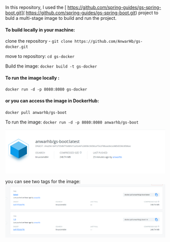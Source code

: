 In this repository, I used the [ https://github.com/spring-guides/gs-spring-boot.git]( https://github.com/spring-guides/gs-spring-boot.git) project to buld a multi-stage image to build and run the project.

#### To build locally in your machine:
clone the repository - 
`git clone https://github.com/AnwarHb/gs-docker.git`

move to repository:
`cd gs-docker`

Build the image:
`docker build -t gs-docker`

#### To run the image locally :
`docker run -d -p 8080:8080 gs-docker`

#### or you can access the image in DockerHub:
`docker pull anwarhb/gs-boot`

To run the image:
`docker run -d -p 8080:8080 anwarhb/gs-boot`

[![](https://github.com/AnwarHb/gs-docker/blob/main/docker_latest.png?raw=true)](https://github.com/AnwarHb/gs-docker/blob/main/docker_latest.png?raw=true)

you can see two tags for the image:
[![](https://github.com/AnwarHb/gs-docker/blob/main/docker_tags.png?raw=true)](https://github.com/AnwarHb/gs-docker/blob/main/docker_tags.png?raw=true)
